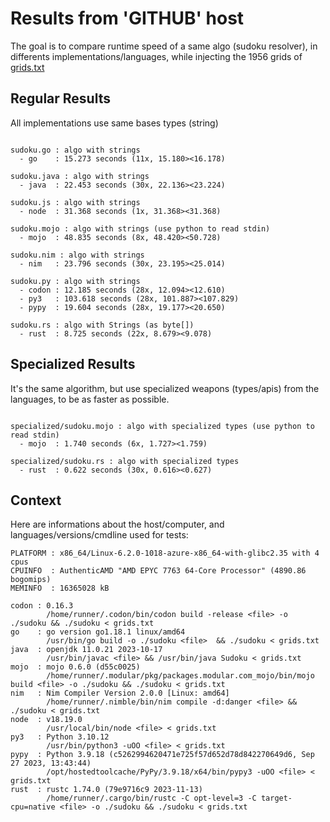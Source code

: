 # Results from 'GITHUB' host

The goal is to compare runtime speed of a same algo (sudoku resolver), in differents implementations/languages, while injecting the 1956 grids of [grids.txt](grids.txt)

## Regular Results

All implementations use same bases types (string)

```

sudoku.go : algo with strings
  - go    : 15.273 seconds (11x, 15.180><16.178)

sudoku.java : algo with strings
  - java  : 22.453 seconds (30x, 22.136><23.224)

sudoku.js : algo with strings
  - node  : 31.368 seconds (1x, 31.368><31.368)

sudoku.mojo : algo with strings (use python to read stdin)
  - mojo  : 48.835 seconds (8x, 48.420><50.728)

sudoku.nim : algo with strings
  - nim   : 23.796 seconds (30x, 23.195><25.014)

sudoku.py : algo with strings
  - codon : 12.185 seconds (28x, 12.094><12.610)
  - py3   : 103.618 seconds (28x, 101.887><107.829)
  - pypy  : 19.604 seconds (28x, 19.177><20.650)

sudoku.rs : algo with Strings (as byte[])
  - rust  : 8.725 seconds (22x, 8.679><9.078)

```

## Specialized Results

It's the same algorithm, but use specialized weapons (types/apis) from the languages, to be as faster as possible.

```

specialized/sudoku.mojo : algo with specialized types (use python to read stdin)
  - mojo  : 1.740 seconds (6x, 1.727><1.759)

specialized/sudoku.rs : algo with specialized types
  - rust  : 0.622 seconds (30x, 0.616><0.627)

```
## Context

Here are informations about the host/computer, and languages/versions/cmdline used for tests:
```
PLATFORM : x86_64/Linux-6.2.0-1018-azure-x86_64-with-glibc2.35 with 4 cpus
CPUINFO  : AuthenticAMD "AMD EPYC 7763 64-Core Processor" (4890.86 bogomips)
MEMINFO  : 16365028 kB

codon : 0.16.3
        /home/runner/.codon/bin/codon build -release <file> -o ./sudoku && ./sudoku < grids.txt
go    : go version go1.18.1 linux/amd64
        /usr/bin/go build -o ./sudoku <file>  && ./sudoku < grids.txt
java  : openjdk 11.0.21 2023-10-17
        /usr/bin/javac <file> && /usr/bin/java Sudoku < grids.txt
mojo  : mojo 0.6.0 (d55c0025)
        /home/runner/.modular/pkg/packages.modular.com_mojo/bin/mojo build <file> -o ./sudoku && ./sudoku < grids.txt
nim   : Nim Compiler Version 2.0.0 [Linux: amd64]
        /home/runner/.nimble/bin/nim compile -d:danger <file> && ./sudoku < grids.txt
node  : v18.19.0
        /usr/local/bin/node <file> < grids.txt
py3   : Python 3.10.12
        /usr/bin/python3 -uOO <file> < grids.txt
pypy  : Python 3.9.18 (c5262994620471e725f57d652d78d842270649d6, Sep 27 2023, 13:43:44)
        /opt/hostedtoolcache/PyPy/3.9.18/x64/bin/pypy3 -uOO <file> < grids.txt
rust  : rustc 1.74.0 (79e9716c9 2023-11-13)
        /home/runner/.cargo/bin/rustc -C opt-level=3 -C target-cpu=native <file> -o ./sudoku && ./sudoku < grids.txt

```



